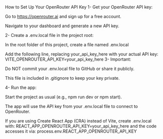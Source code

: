 How to Set Up Your OpenRouter API Key
1- Get your OpenRouter API key:

Go to https://openrouter.ai and sign up for a free account.

Navigate to your dashboard and generate a new API key.

2- Create a .env.local file in the project root:

In the root folder of this project, create a file named .env.local

Add the following line, replacing your_api_key_here with your actual API key:
VITE_OPENROUTER_API_KEY=your_api_key_here
3- Important:

Do NOT commit your .env.local file to GitHub or share it publicly.

This file is included in .gitignore to keep your key private.

4- Run the app:

Start the project as usual (e.g., npm run dev or npm start).

The app will use the API key from your .env.local file to connect to OpenRouter.





If you are using Create React App (CRA) instead of Vite, create .env.local with:
REACT_APP_OPENROUTER_API_KEY=your_api_key_here
and the code accesses it via:
process.env.REACT_APP_OPENROUTER_API_KEY

